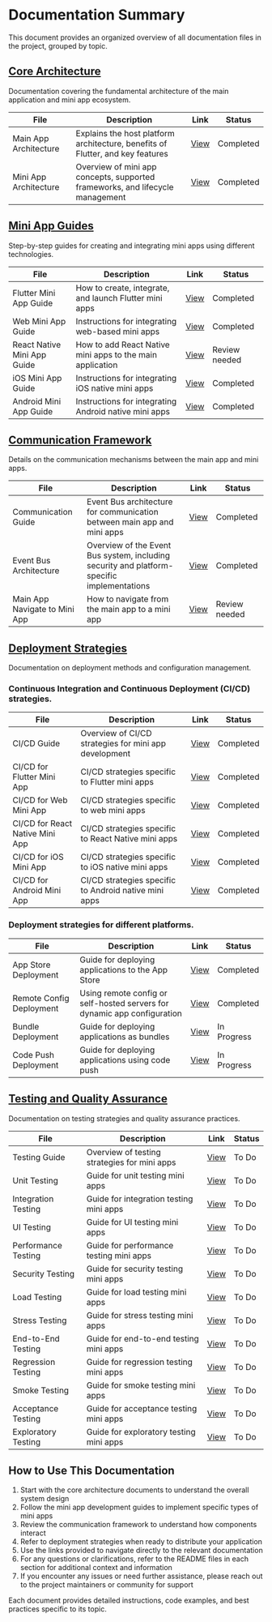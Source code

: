 # Documentation Summary

This document provides an organized overview of all documentation files in the project, grouped by topic.

## [Core Architecture](core_architecture/README.md)

Documentation covering the fundamental architecture of the main application and mini app ecosystem.

| File | Description | Link | Status |
|------|-------------|------|--------|
| Main App Architecture | Explains the host platform architecture, benefits of Flutter, and key features | [View](core_architecture/MAIN_APP.md) | Completed |
| Mini App Architecture | Overview of mini app concepts, supported frameworks, and lifecycle management | [View](core_architecture/MINI_APP.md) | Completed |

## [Mini App Guides](mini_app_guides/README.md)

Step-by-step guides for creating and integrating mini apps using different technologies.

| File | Description | Link | Status |
|------|-------------|------|--------|
| Flutter Mini App Guide | How to create, integrate, and launch Flutter mini apps | [View](mini_app_guides/HOW_TO_ADD_NEW_FLUTTER_MINI_APP.md) | Completed |
| Web Mini App Guide | Instructions for integrating web-based mini apps | [View](mini_app_guides/HOW_TO_ADD_NEW_WEB_MINI_APP.md) | Completed |
| React Native Mini App Guide | How to add React Native mini apps to the main application | [View](mini_app_guides/HOW_TO_ADD_NEW_REACT_NATIVE_MINI_APP.md) | Review needed |
| iOS Mini App Guide | Instructions for integrating iOS native mini apps | [View](mini_app_guides/HOW_TO_ADD_NEW_IOS_MINI_APP.md) | Completed |
| Android Mini App Guide | Instructions for integrating Android native mini apps | [View](mini_app_guides/HOW_TO_ADD_NEW_ANDROID_MINI_APP.md) | Completed |

## [Communication Framework](communication/README.md)

Details on the communication mechanisms between the main app and mini apps.

| File | Description | Link | Status |
|------------------------|-------------|------|--------|
| Communication Guide | Event Bus architecture for communication between main app and mini apps | [View](communication/HOW_MAIN_APP_AND_MINI_APP_COMMUNICATE.md) | Completed |
| Event Bus Architecture | Overview of the Event Bus system, including security and platform-specific implementations | [View](communication/MAIN_APP_COMMUNICATION_ARCHITECTURE.md) | Completed |
| Main App Navigate to Mini App | How to navigate from the main app to a mini app | [View](communication/HOW_MAIN_APP_NAVIGATE_TO_MINI_APP.md)| Review needed |

## [Deployment Strategies](deployment/README.md)

Documentation on deployment methods and configuration management.

### Continuous Integration and Continuous Deployment (CI/CD) strategies.
| File | Description | Link | Status |
|------|-------------|------------------------------------------------------------|--------|
| CI/CD Guide | Overview of CI/CD strategies for mini app development | [View](deployment/ci_cd/HOW_TO_USE_CI_CD.md) | Completed |
| CI/CD for Flutter Mini App | CI/CD strategies specific to Flutter mini apps | [View](deployment/ci_cd/HOW_TO_USE_CI_CD_FLUTTER_MINI_APP.md) | Completed |
| CI/CD for Web Mini App | CI/CD strategies specific to web mini apps | [View](deployment/ci_cd/HOW_TO_USE_CI_CD_WEB_MINI_APP.md) | Completed |
| CI/CD for React Native Mini App | CI/CD strategies specific to React Native mini apps | [View](deployment/ci_cd/HOW_TO_USE_CI_CD_REACT_NATIVE_MINI_APP.md) | Completed |
| CI/CD for iOS Mini App | CI/CD strategies specific to iOS native mini apps | [View](deployment/ci_cd/HOW_TO_USE_CI_CD_IOS_MINI_APP.md) | Completed |
| CI/CD for Android Mini App | CI/CD strategies specific to Android native mini apps | [View](deployment/ci_cd/HOW_TO_USE_CI_CD_ANDROID_MINI_APP.md) | Completed |

### Deployment strategies for different platforms.
| File                     | Description | Link | Status    |
|--------------------------|-------------|------------------------------------------------------------|-----------|
| App Store Deployment     | Guide for deploying applications to the App Store | [View](deployment/store/APP_STORE_DEPLOYMENT.md) | Completed |
| Remote Config Deployment | Using remote config or self-hosted servers for dynamic app configuration | [View](deployment/manage/REMOTE_CONFIG_DEPLOYMENT.md) | Completed |
| Bundle Deployment        | Guide for deploying applications as bundles | [View](deployment/bundle/BUNDLE_DEPLOYMENT.md) | In Progress |
| Code Push Deployment     | Guide for deploying applications using code push | [View](deployment/code_push/CODE_PUSH_DEPLOYMENT.md) | In Progress |


## [Testing and Quality Assurance](testing/README.md)

Documentation on testing strategies and quality assurance practices.

| File | Description | Link | Status |
|------|-------------|------------------------------------------------------------|--------|
| Testing Guide | Overview of testing strategies for mini apps | [View](testing/HOW_TO_TEST_MINI_APP.md) | To Do |
| Unit Testing | Guide for unit testing mini apps | [View](testing/HOW_TO_UNIT_TEST_MINI_APP.md) | To Do |
| Integration Testing | Guide for integration testing mini apps | [View](testing/HOW_TO_INTEGRATION_TEST_MINI_APP.md) | To Do |    
| UI Testing | Guide for UI testing mini apps | [View](testing/HOW_TO_UI_TEST_MINI_APP.md) | To Do |
| Performance Testing | Guide for performance testing mini apps | [View](testing/HOW_TO_PERFORMANCE_TEST_MINI_APP.md) | To Do |
| Security Testing | Guide for security testing mini apps | [View](testing/HOW_TO_SECURITY_TEST_MINI_APP.md) | To Do |
| Load Testing | Guide for load testing mini apps | [View](testing/HOW_TO_LOAD_TEST_MINI_APP.md) | To Do |
| Stress Testing | Guide for stress testing mini apps | [View](testing/HOW_TO_STRESS_TEST_MINI_APP.md) | To Do |
| End-to-End Testing | Guide for end-to-end testing mini apps | [View](testing/HOW_TO_END_TO_END_TEST_MINI_APP.md) | To Do |
| Regression Testing | Guide for regression testing mini apps | [View](testing/HOW_TO_REGRESSION_TEST_MINI_APP.md) | To Do |
| Smoke Testing | Guide for smoke testing mini apps | [View](testing/HOW_TO_SMOKE_TEST_MINI_APP.md) | To Do |
| Acceptance Testing | Guide for acceptance testing mini apps | [View](testing/HOW_TO_ACCEPTANCE_TEST_MINI_APP.md) | To Do |
| Exploratory Testing | Guide for exploratory testing mini apps | [View](testing/HOW_TO_EXPLORATORY_TEST_MINI_APP.md) | To Do |


## How to Use This Documentation

1. Start with the core architecture documents to understand the overall system design
2. Follow the mini app development guides to implement specific types of mini apps
3. Review the communication framework to understand how components interact
4. Refer to deployment strategies when ready to distribute your application
5. Use the links provided to navigate directly to the relevant documentation
6. For any questions or clarifications, refer to the README files in each section for additional context and information
7. If you encounter any issues or need further assistance, please reach out to the project maintainers or community for support

Each document provides detailed instructions, code examples, and best practices specific to its topic.